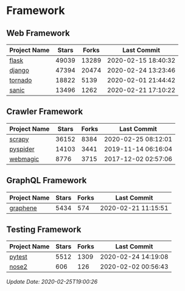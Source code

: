 # Framework

## Web Framework

| Project Name | Stars | Forks | Last Commit |
| ------------ | ----- | ----- | ----------- |
| [flask](https://github.com/pallets/flask) | 49039 | 13289 | 2020-02-15 18:40:32 |
| [django](https://github.com/django/django) | 47394 | 20474 | 2020-02-24 13:23:46 |
| [tornado](https://github.com/tornadoweb/tornado) | 18822 | 5139 | 2020-02-01 21:44:42 |
| [sanic](https://github.com/huge-success/sanic) | 13496 | 1262 | 2020-02-21 17:10:22 |

## Crawler Framework

| Project Name | Stars | Forks | Last Commit |
| ------------ | ----- | ----- | ----------- |
| [scrapy](https://github.com/scrapy/scrapy) | 36152 | 8384 | 2020-02-25 08:12:01 |
| [pyspider](https://github.com/binux/pyspider) | 14103 | 3441 | 2019-11-14 06:16:04 |
| [webmagic](https://github.com/code4craft/webmagic) | 8776 | 3715 | 2017-12-02 02:57:06 |

## GraphQL Framework

| Project Name | Stars | Forks | Last Commit |
| ------------ | ----- | ----- | ----------- |
| [graphene](https://github.com/graphql-python/graphene) | 5434 | 574 | 2020-02-21 11:15:51 |

## Testing Framework

| Project Name | Stars | Forks | Last Commit |
| ------------ | ----- | ----- | ----------- |
| [pytest](https://github.com/pytest-dev/pytest) | 5512 | 1309 | 2020-02-24 14:19:08 |
| [nose2](https://github.com/nose-devs/nose2) | 606 | 126 | 2020-02-02 00:56:43 |

*Update Date: 2020-02-25T19:00:26*